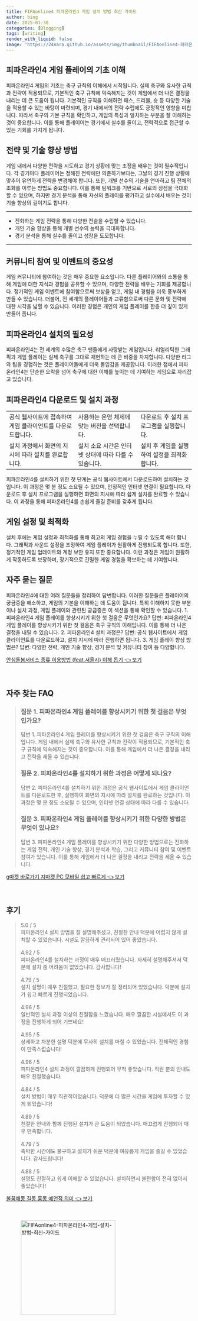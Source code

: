 ```yaml
---
title: FIFAonline4 피파온라인4 게임 설치 방법 최신 가이드
author: bing
date: 2025-01-30
categories: [Blogging]
tags: [writing]
render_with_liquid: false
image: 'https://24nara.github.io/assets/img/thumbnail/FIFAonline4-피파온라인4-게임-설치-방법-최신-가이드.webp'
---
```



<h2 id='피파온라인4_기초'>피파온라인4 게임 플레이의 기초 이해</h2>

<p>피파온라인4 게임의 기초는 축구 규칙의 이해에서 시작됩니다. 실제 축구와 유사한 규칙과 전략이 적용되므로, 기본적인 축구 규칙에 익숙해지는 것이 게임에서 더 나은 결정을 내리는 데 큰 도움이 됩니다. 기본적인 규칙을 이해하면 패스, 드리블, 슛 등 다양한 기술을 적용할 수 있는 바탕이 마련되며, 경기 내에서의 전략 수립에도 긍정적인 영향을 미칩니다. 따라서 축구의 기본 규칙을 확인하고, 게임의 특성과 일치하는 부분을 잘 이해하는 것이 중요합니다. 이를 통해 플레이어는 경기에서 실수를 줄이고, 전략적으로 접근할 수 있는 기회를 가지게 됩니다.</p>

<h2 id='전략_및_기술_향상'>전략 및 기술 향상 방법</h2>

<p>게임 내에서 다양한 전략을 시도하고 경기 상황에 맞는 조정을 배우는 것이 필수적입니다. 각 경기마다 플레이어는 정해진 전략에만 의존하기보다는, 그날의 경기 진행 상황에 맞추어 유연하게 전략을 변경해야 합니다. 또한, 개별 선수의 기술을 연마하고 팀 전체의 조화를 이루는 방법도 중요합니다. 이를 통해 팀워크를 기반으로 서로의 장점을 극대화할 수 있으며, 하지만 경기 분석을 통해 자신의 플레이를 평가하고 실수에서 배우는 것이 기술 향상의 길이기도 합니다.</p>

<hr />

<ul>
    <li>진화하는 게임 전략을 통해 다양한 전술을 수립할 수 있습니다.</li>
    <li>개인 기술 향상을 통해 개별 선수의 능력을 극대화합니다.</li>
    <li>경기 분석을 통해 실수를 줄이고 성장을 도모합니다.</li>
</ul>

<hr />

<h2 id='커뮤니티_참여'>커뮤니티 참여 및 이벤트의 중요성</h2>

<p>게임 커뮤니티에 참여하는 것은 매우 중요한 요소입니다. 다른 플레이어와의 소통을 통해 게임에 대한 지식과 경험을 공유할 수 있으며, 다양한 전략을 배우는 기회를 제공합니다. 정기적인 게임 이벤트에 참여함으로써 보상을 얻고, 게임 내 경험을 더욱 풍부하게 만들 수 있습니다. 더불어, 전 세계의 플레이어들과 교류함으로써 다른 문화 및 전략에 대한 시각을 넓힐 수 있습니다. 이러한 경험은 개인의 게임 플레이를 한층 더 깊이 있게 만들어 줍니다.</p>

<h2 id='피파온라인4_설치_필요성'>피파온라인4 설치의 필요성</h2>

<p>피파온라인4는 전 세계의 수많은 축구 팬들에게 사랑받는 게임입니다. 리얼리틱한 그래픽과 게임 플레이는 실제 축구를 그대로 재현하는 데 큰 비중을 차지합니다. 다양한 리그와 팀을 경험하는 것은 플레이어들에게 더욱 몰입감을 제공합니다. 이러한 점에서 피파온라인4는 단순한 오락을 넘어 축구에 대한 이해를 높이는 데 기여하는 게임으로 자리잡고 있습니다.</p>

<h2 id='다운로드_및_설치_과정'>피파온라인4 다운로드 및 설치 과정</h2>

<table>
    <tr>
        <td>공식 웹사이트에 접속하여 게임 클라이언트를 다운로드합니다.</td>
        <td>사용하는 운영 체제에 맞는 버전을 선택합니다.</td>
        <td>다운로드 후 설치 프로그램을 실행합니다.</td>
    </tr>
    <tr>
        <td>설치 과정에서 화면의 지시에 따라 설치를 완료합니다.</td>
        <td>설치 소요 시간은 인터넷 상태에 따라 다를 수 있습니다.</td>
        <td>설치 후 게임을 실행하여 설정을 최적화합니다.</td>
    </tr>
</table>

<p>피파온라인4를 설치하기 위한 첫 단계는 공식 웹사이트에서 다운로드하여 설치하는 것입니다. 이 과정은 몇 분 정도 소요될 수 있으며, 안정적인 인터넷 연결이 필요합니다. 다운로드 후 설치 프로그램을 실행하면 화면의 지시에 따라 쉽게 설치를 완료할 수 있습니다. 이 과정을 통해 피파온라인4를 손쉽게 즐길 준비를 갖추게 됩니다.</p>

<h2 id='게임_설정_및_최적화'>게임 설정 및 최적화</h2>

<p>설치 후에는 게임 설정과 최적화를 통해 최고의 게임 경험을 누릴 수 있도록 해야 합니다. 그래픽과 사운드 설정을 조정하여 게임 플레이가 원활하게 진행되도록 합니다. 또한, 정기적인 게임 업데이트와 계정 보안 유지 또한 중요합니다. 이런 과정은 게임이 원활하게 작동하도록 보장하며, 장기적으로 긴밀한 게임 경험을 확보하는 데 기여합니다.</p>

<h2 id='자주_묻는_질문'>자주 묻는 질문</h2>

<p>피파온라인4에 대한 여러 질문들을 정리하여 답변합니다. 이러한 질문들은 플레이어의 궁금증을 해소하고, 게임의 기본을 이해하는 데 도움이 됩니다. 특히 이해하지 못한 부분이나 설치 과정, 게임 플레이와 관련된 궁금증은 이 섹션을 통해 확인할 수 있습니다. 
1. 피파온라인4 게임 플레이를 향상시키기 위한 첫 걸음은 무엇인가요? 답변: 피파온라인4 게임 플레이를 향상시키기 위한 첫 걸음은 축구 규칙의 이해입니다. 이를 통해 더 나은 결정을 내릴 수 있습니다.
2. 피파온라인4 설치 과정은? 답변: 공식 웹사이트에서 게임 클라이언트를 다운로드하고, 설치 지시에 따라 진행하면 됩니다.
3. 게임 플레이 향상 방법은? 답변: 다양한 전략, 개인 기술 향상, 경기 분석 및 커뮤니티 참여 등 다양합니다.
</p>


<p><a class="click-button" title="안심돌봄서비스 종류 이용방법 (feat.서울시) 이해 돕기" href="https://24nara.github.io/posts/%EC%95%88%EC%8B%AC%EB%8F%8C%EB%B4%84%EC%84%9C%EB%B9%84%EC%8A%A4-%EC%A2%85%EB%A5%98-%EC%9D%B4%EC%9A%A9%EB%B0%A9%EB%B2%95-(feat.%EC%84%9C%EC%9A%B8%EC%8B%9C)-%EC%9D%B4%ED%95%B4-%EB%8F%95%EA%B8%B0/" rel="dofollow">안심돌봄서비스 종류 이용방법 (feat.서울시) 이해 돕기 👈 보기</a></p><br>
<h2 id='자주_찾는_FAQ'>자주 찾는 FAQ</h2>
<div itemscope="" itemtype="https://schema.org/FAQPage"> 
<blockquote> 
<div itemscope="" itemprop="mainEntity" itemtype="https://schema.org/Question"> 
<h3 itemprop="name">질문 1. 피파온라인4 게임 플레이를 향상시키기 위한 첫 걸음은 무엇인가요?</h3> 
<div itemscope="" itemprop="acceptedAnswer" itemtype="https://schema.org/Answer"> 
<span itemprop="text"> 
<p>답변 1. 피파온라인4 게임 플레이를 향상시키기 위한 첫 걸음은 축구 규칙의 이해입니다. 게임 내에서 실제 축구와 유사한 규칙과 전략이 적용되므로, 기본적인 축구 규칙에 익숙해지는 것이 중요합니다. 이를 통해 게임에서 더 나은 결정을 내리고 전략을 세울 수 있습니다.</p> 
</span> 
</div> 
</div> 

<div itemscope="" itemprop="mainEntity" itemtype="https://schema.org/Question"> 
<h3 itemprop="name">질문 2. 피파온라인4를 설치하기 위한 과정은 어떻게 되나요?</h3> 
<div itemscope="" itemprop="acceptedAnswer" itemtype="https://schema.org/Answer"> 
<span itemprop="text"> 
<p>답변 2. 피파온라인4를 설치하기 위한 과정은 공식 웹사이트에서 게임 클라이언트를 다운로드한 후, 실행하여 화면의 지시에 따라 설치를 완료하는 것입니다. 이 과정은 몇 분 정도 소요될 수 있으며, 인터넷 연결 상태에 따라 다를 수 있습니다.</p> 
</span> 
</div> 
</div> 

<div itemscope="" itemprop="mainEntity" itemtype="https://schema.org/Question"> 
<h3 itemprop="name">질문 3. 피파온라인4 게임 플레이를 향상시키기 위한 다양한 방법은 무엇이 있나요?</h3> 
<div itemscope="" itemprop="acceptedAnswer" itemtype="https://schema.org/Answer"> 
<span itemprop="text"> 
<p>답변 3. 피파온라인4 게임 플레이를 향상시키기 위한 다양한 방법으로는 진화하는 게임 전략, 개인 기술 향상, 경기 분석과 학습, 그리고 커뮤니티 참여 및 이벤트 참여가 있습니다. 이를 통해 게임에서 더 나은 결정을 내리고 전략을 세울 수 있습니다.</p> 
</span> 
</div> 
</div> 
</blockquote> 
</div>
<p><a class="click-button" title="g마켓 바로가기 지마켓 PC 모바일 쉽고 빠르게" href="https://24nara.github.io/posts/g%EB%A7%88%EC%BC%93-%EB%B0%94%EB%A1%9C%EA%B0%80%EA%B8%B0-%EC%A7%80%EB%A7%88%EC%BC%93-PC-%EB%AA%A8%EB%B0%94%EC%9D%BC-%EC%89%BD%EA%B3%A0-%EB%B9%A0%EB%A5%B4%EA%B2%8C/" rel="dofollow">g마켓 바로가기 지마켓 PC 모바일 쉽고 빠르게 👈 보기</a></p><br>
<h2 id='후기'>후기</h2>
<div itemscope itemtype="https://schema.org/Product">
  <blockquote>
  <div itemprop="review" itemscope itemtype="https://schema.org/Review">
      <div itemprop="reviewRating" itemscope itemtype="https://schema.org/Rating"> <span itemprop="ratingValue">5.0</span> / <span itemprop="bestRating">5</span> </div>
      <span itemprop="reviewBody">피파온라인4 설치 방법을 잘 설명해주셨고, 친절한 안내 덕분에 어렵지 않게 설치할 수 있었습니다. 시설도 깔끔하게 관리되어 있어 좋았습니다.</span>
  </div>
  <br>
  <div itemprop="review" itemscope itemtype="https://schema.org/Review">
      <div itemprop="reviewRating" itemscope itemtype="https://schema.org/Rating"> <span itemprop="ratingValue">4.92</span> / <span itemprop="bestRating">5</span> </div>
      <span itemprop="reviewBody">피파온라인4를 설치하는 과정이 매우 매끄러웠습니다. 자세히 설명해주셔서 덕분에 설치 중 어려움이 없었습니다. 감사합니다!</span>
  </div>
  <br>
  <div itemprop="review" itemscope itemtype="https://schema.org/Review">
      <div itemprop="reviewRating" itemscope itemtype="https://schema.org/Rating"> <span itemprop="ratingValue">4.79</span> / <span itemprop="bestRating">5</span> </div>
      <span itemprop="reviewBody">설치 설명이 매우 친절했고, 필요한 정보가 잘 정리되어 있었습니다. 덕분에 설치가 쉽고 빠르게 진행되었습니다.</span>
  </div>
  <br>
  <div itemprop="review" itemscope itemtype="https://schema.org/Review">
      <div itemprop="reviewRating" itemscope itemtype="https://schema.org/Rating"> <span itemprop="ratingValue">4.96</span> / <span itemprop="bestRating">5</span> </div>
      <span itemprop="reviewBody">일반적인 설치 과정 이상의 친절함을 느꼈습니다. 매우 깔끔한 시설에서도 이 과정을 진행하게 되어 기쁘네요!</span>
  </div>
  <br>
  <div itemprop="review" itemscope itemtype="https://schema.org/Review">
      <div itemprop="reviewRating" itemscope itemtype="https://schema.org/Rating"> <span itemprop="ratingValue">4.95</span> / <span itemprop="bestRating">5</span> </div>
      <span itemprop="reviewBody">상세하고 차분한 설명 덕분에 무사히 설치를 마칠 수 있었습니다. 전체적인 경험이 만족스럽습니다!</span>
  </div>
  <br>
  <div itemprop="review" itemscope itemtype="https://schema.org/Review">
      <div itemprop="reviewRating" itemscope itemtype="https://schema.org/Rating"> <span itemprop="ratingValue">4.96</span> / <span itemprop="bestRating">5</span> </div>
      <span itemprop="reviewBody">피파온라인4 설치 과정이 깔끔하게 진행되어 무척 좋았습니다. 직원 분의 안내도 매우 친절했습니다.</span>
  </div>
  <br>
  <div itemprop="review" itemscope itemtype="https://schema.org/Review">
      <div itemprop="reviewRating" itemscope itemtype="https://schema.org/Rating"> <span itemprop="ratingValue">4.84</span> / <span itemprop="bestRating">5</span> </div>
      <span itemprop="reviewBody">설치 방법이 매우 직관적이었습니다. 덕분에 더 많은 시간을 게임에 투자할 수 있게 되었습니다!</span>
  </div>
  <br>
  <div itemprop="review" itemscope itemtype="https://schema.org/Review">
      <div itemprop="reviewRating" itemscope itemtype="https://schema.org/Rating"> <span itemprop="ratingValue">4.89</span> / <span itemprop="bestRating">5</span> </div>
      <span itemprop="reviewBody">친절한 안내와 함께 진행된 설치가 큰 도움이 되었습니다. 매끄럽게 진행되어 매우 만족합니다.</span>
  </div>
  <br>
  <div itemprop="review" itemscope itemtype="https://schema.org/Review">
      <div itemprop="reviewRating" itemscope itemtype="https://schema.org/Rating"> <span itemprop="ratingValue">4.79</span> / <span itemprop="bestRating">5</span> </div>
      <span itemprop="reviewBody">촉박한 시간에도 불구하고 설치가 쉬운 덕분에 여유롭게 게임을 즐길 수 있었습니다. 감사드립니다!</span>
  </div>
  <br>
  <div itemprop="review" itemscope itemtype="https://schema.org/Review">
      <div itemprop="reviewRating" itemscope itemtype="https://schema.org/Rating"> <span itemprop="ratingValue">4.88</span> / <span itemprop="bestRating">5</span> </div>
      <span itemprop="reviewBody">설명도 친절하고 쉽게 이해할 수 있었습니다. 설치하면서 불편함이 전혀 없어서 좋았습니다!</span>
  </div>
  </blockquote>
</div>
<p><a class="click-button" title="불꿈해몽 길몽 흉몽 예언적 의미" href="https://24nara.github.io/posts/%EB%B6%88%EA%BF%88%ED%95%B4%EB%AA%BD-%EA%B8%B8%EB%AA%BD-%ED%9D%89%EB%AA%BD-%EC%98%88%EC%96%B8%EC%A0%81-%EC%9D%98%EB%AF%B8/" rel="dofollow">불꿈해몽 길몽 흉몽 예언적 의미 👈 보기</a></p><br>
<figure class="image"><img src="https://24nara.github.io/assets/img/thumbnail/FIFAonline4-피파온라인4-게임-설치-방법-최신-가이드.webp" alt="FIFAonline4-피파온라인4-게임-설치-방법-최신-가이드" width="256" height="256"></figure>